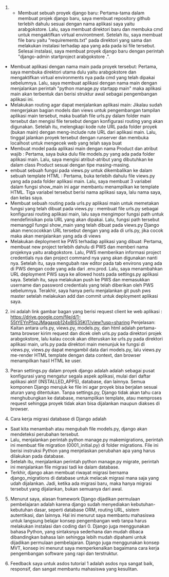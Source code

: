 1. - Membuat sebuah proyek django baru:
Pertama-tama dalam membuat projek django baru, saya membuat repository github terlebih dahulu sesuai dengan nama aplikasi saya yaitu arabgokstore. Lalu, saya membuat direktori baru dan membuka cmd untuk mengaktifkan virtual environtment. Setelah itu, saya membuat file baru yaitu "requirements.txt" pada direktori yang sama dan melakukan instalasi terhadap apa yang ada pada isi file tersebut. Selesai instalasi, saya membuat proyek django baru dengan perintah "django-admin startproject arabgokstore .".
- Membuat aplikasi dengan nama main pada proyek tersebut:
Pertama, saya membuka direktori utama dulu yaitu arabgokstore dan mengaktifkan virtual environments nya pada cmd yang telah dipakai sebelumnya. Lalu, saya membuat aplikasi dengan nama main dengan menjalankan perintah "python manage.py startapp main" maka aplikasi main akan terbentuk dan berisi struktur awal sebagai pengembangan aplikasi ini.
- Melakukan routing agar dapat menjalankan aplikasi main:
Jikalau sudah mengerjakan bagian models dan views untuk pengembangan tampilan aplikasi main tersebut, maka buatlah file urls.py dalam folder main tersebut dan mengisi file tersebut dengan konfigurasi routing yang akan digunakan. Setelah itu, melengkapi kode rute URL pada folder proyek (bukan main) dengan meng-include rute URL dari aplikasi main. Lalu, tinggal jalankan proyek tersebut dengan runserver dan membuka localhost untuk mengecek web yang telah saya buat
- Membuat model pada aplikasi main dengan nama Product dan atribut wajib :
Pertama, saya buka dulu file models.py yang ada pada folder aplikasi main. Lalu, saya mengisi atribut-atribut yang dibutuhkan ke dalam class Product sesuai dengan tipe masing-masing.
- embuat sebuah fungsi pada views.py untuk dikembalikan ke dalam sebuah template HTML :
Pertama, buka terlebih dahulu file views.py yang ada pada folder aplikasi main. Lalu, saya membuat 3 variabel dalam fungsi show_main ini agar membantu menampilkan ke template HTML. Tiga variabel tersebut berisi nama aplikasi saya, lalu nama saya, dan kelas saya.
- Membuat sebuah routing pada urls.py aplikasi main untuk memetakan fungsi yang telah dibuat pada views.py :
membuat file urls.py sebagai konfigurasi routing aplikasi main, lalu saya mengimpor fungsi path untuk mendefinisikan pola URL yang akan dipakai. Lalu, fungsi path tersebut memanggil fungsi show_main yang telah dibuat pada views.py
Django akan mencocokkan URL tersebut dengan yang ada di urls.py, jika cocok maka akan menjalankan yang ada di views
- Melakukan deployment ke PWS terhadap aplikasi yang dibuat:
Pertama, membuat new project terlebih dahulu di PWS dan memberi nama projeknya yaitu arabgokstore. Lalu, PWS memberikan informasi project credentials nya dan project command nya yang akan digunakan nanti nya. Setelah itu, saya mengubah raw editor pada tab environs yang ada di PWS dengan code yang ada dari .env.prod. Lalu, saya menambahkan URL deployment PWS saya ke allowed hosts pada settings.py aplikasi saya. Setelah itu, saya melakukan push ke PWS dan memasukkan username dan password credentials yang telah diberikan oleh PWS sebelumnya. Terakhir, saya hanya perlu menjalankan git push pws master setelah melakukan add dan commit untuk deployment aplikasi saya.

2. ini adalah link gambar bagan yang berisi request client ke web aplikasi : https://drive.google.com/file/d/1-55tYEYnPfqzJMagaxpb124xBIS35KlT/view?usp=sharing
Penjelasan: Kaitan antara urls.py, views.py, models.py, dan html adalah pertama-tama browser kirim request dan dicek oleh urls.py pada direktori projek arabgokstore, lalu kalau cocok akan diteruskan ke urls.py pada direktori aplikasi main, urls.py pada direktori main menunjuk ke fungsi di views.py, views.py dapat mengambil data dari models.py, lalu views.py me-render HTML template dengan data context, dan browser menampilkan hasil HTML ke user.

3. Peran settings.py dalam proyek django adalah adalah sebagai pusat konfigurasi yang mengatur segala aspek aplikasi, mulai dari daftar aplikasi aktif (INSTALLED_APPS), database, dan lainnya. Semua komponen Django merujuk ke file ini agar proyek bisa berjalan sesuai aturan yang ditentukan. Tanpa settings.py, Django tidak akan tahu cara menghubungkan ke database, menampilkan template, atau memproses request sehingga proyek tidak akan bisa dijalankan maupun diakses di browser. 

4. Cara kerja migrasi database di Django adalah
- Saat kita menambah atau mengubah file models.py, django akan mendeteksi perubahan tersebut.
- Lalu, menjalankan perintah python manage.py makemigrations, perintah ini membuat file migration (0001_initial.py) di folder migrations. File ini berisi instruksi Python yang menjelaskan perubahan apa yang harus dilakukan pada database.
- Setelah itu, menjalankan perintah python manage.py migrate, perintah ini menjalankan file migrasi tadi ke dalam database. 
- Terkhir, django akan membuat riwayat migrasi bernama django_migrations di database untuk melacak migrasi mana saja yang udah dijalankan. Jadi, ketika ada migrasi baru, maka hanya migrasi tersebut yang dijalankan, bukan semuanya dari awal.

5. Menurut saya, alasan framework Django dijadikan permulaan pembelajaran adalah karena django sudah menyediakan kebutuhan-kebutuhan dasar, seperti database ORM, routing URL, sistem autentikasi, dan lainnya. Hal ini menurut saya membantu mahasiswa untuk langsung belajar konsep pengembangan web tanpa harus melakukan instalasi dan coding dari 0. Django juga menggunakan bahasa Python, yang sintaksnya sederhana dan mudah dibaca dibandingkan bahasa lain sehingga lebih mudah dipahami untuk dijadikan permulaan pembelajaran. Django juga menggunakan konsep MVT, konsep ini menurut saya memperkenalkan bagaimana cara kerja pengembangan software yang rapi dan terstruktur.

6. Feedback saya untuk asdos tutorial 1 adalah asdos nya sangat baik, responsif, dan sangat membantu mahasiswa yang kesulitan.